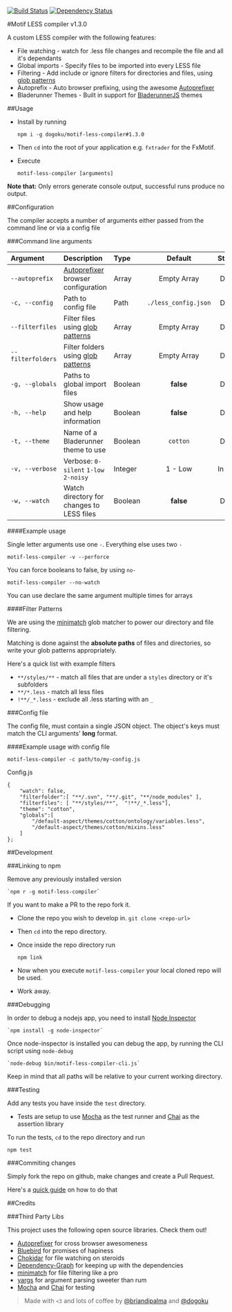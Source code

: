 [![Build Status](https://travis-ci.org/dogoku/motif-less-compiler.png)](https://travis-ci.org/dogoku/motif-less-compiler)
[![Dependency Status](https://david-dm.org/dogoku/motif-less-compiler.svg)](https://david-dm.org/dogoku/motif-less-compiler)


#Motif LESS compiler v1.3.0

A custom LESS compiler with the following features:
- File watching - watch for .less file changes and recompile the file and all it's dependants
- Global imports - Specify files to be imported into every LESS file
- Filtering - Add include or ignore filters for directories and files, using [glob patterns][gp]
- Autoprefix - Auto browser prefixing, using the awesome [Autoprefixer][ai]
- Bladerunner Themes - Built in support for [BladerunnerJS][BRJS] themes

##Usage

- Install by running

	`npm i -g dogoku/motif-less-compiler#1.3.0`

- Then `cd` into the root of your application e.g. `fxtrader` for the FxMotif.

- Execute

	`motif-less-compiler [arguments]`

**Note that:**
Only errors generate console output, successful runs produce no output.

##Configuration

The compiler accepts a number of arguments either passed from the command line or via a config file

###Command line arguments

| Argument         | Description                               | Type    | Default              | Status  |
|:-----------------|:------------------------------------------|:--------|:--------------------:|:-------:|
|`--autoprefix`    | [Autoprefixer][ai] browser configuration  | Array   | Empty Array          | Done    |
|`-c, --config`    | Path to config file                       | Path    | `./less_config.json` | Done    |
|`--filterfiles`   | Filter files using [glob patterns][gp]    | Array   | Empty Array          | Done    |
|`--filterfolders` | Filter folders using [glob patterns][gp]  | Array   | Empty Array          | Done    |
|`-g, --globals`   | Paths to global import files              | Boolean | **false**            | Done    |
|`-h, --help`      | Show usage and help information           | Boolean | **false**            | Done    |
|`-t, --theme`     | Name of a Bladerunner theme to use        | Boolean | `cotton`             | Done    |
|`-v, --verbose`   | Verbose: `0-silent` `1-low` `2-noisy`     | Integer | 1 - Low              | In DEV  |
|`-w, --watch`     | Watch directory for changes to LESS files | Boolean | **false**            | Done    |

####Example usage

Single letter arguments use one `-`. Everything else uses two `-`

	motif-less-compiler -v --perforce

You can force booleans to false, by using `no-`

	motif-less-compiler --no-watch

You can use declare the same argument multiple times for arrays

####Filter Patterns

We are using the [minimatch][mn] glob matcher to power our directory and file filtering.

Matching is done against the **absolute paths** of files and directories,
so write your glob patterns appropriately.

Here's a quick list with example filters

 - `**/styles/**` - match all files that are under a `styles` directory or it's subfolders
 - `**/*.less` - match all less files
 -  `!**/_*.less` - exclude all .less starting with an `_`

###Config file

The config file, must contain a single JSON object.
The object's keys must match the CLI arguments' **long** format.


####Example usage with config file

	motif-less-compiler -c path/to/my-config.js

Config.js

	{
		"watch": false,
		"filterfolder":[ "**/.svn", "**/.git", "**/node_modules" ],
		"filterfiles": [ "**/styles/**",  "!**/_*.less"],
		"theme": "cotton",
		"globals":[
			"/default-aspect/themes/cotton/ontology/variables.less",
			"/default-aspect/themes/cotton/mixins.less"
		]
	};

##Development

###Linking to npm

Remove any previously installed version

	`npm r -g motif-less-compiler`

If you want to make a PR to the repo fork it.

- Clone the repo you wish to develop in.
	`git clone <repo-url>`

- Then `cd` into the repo directory.

- Once inside the repo directory run

	`npm link`

- Now when you execute `motif-less-compiler` your local cloned repo will be used.

- Work away.

###Debugging

In order to debug a nodejs app, you need to install [Node Inspector][inspector]

	`npm install -g node-inspector`

Once node-inspector is installed you can debug the app, by running the CLI script using `node-debug`

	`node-debug bin/motif-less-compiler-cli.js`

Keep in mind that all paths will be relative to your current working directory.

###Testing

 Add any tests you have inside the `test` directory.
- Tests are setup to use [Mocha][mocha] as the test runner and [Chai][chai] as the assertion library

To run the tests, `cd` to the repo directory and run

	npm test

###Commiting changes

Simply fork the repo on github, make changes and create a Pull Request.

Here's a [quick guide][pr] on how to do that


##Credits

###Third Party Libs

This project uses the following open source libraries. Check them out!

- [Autoprefixer][ai] for cross browser awesomeness
- [Bluebird][bb] for promises of hapiness
- [Chokidar][chok] for file watching on steroids
- [Dependency-Graph][dg] for keeping up with the dependencies
- [minimatch][mn] for file filtering like a pro
- [yargs][yaar] for argument parsing sweeter than rum
- [Mocha][mocha] and [Chai][chai] for testing

> Made with `<3` and lots of coffee by [@briandipalma][brian] and [@dogoku][dogoku]


<!--- Link References -->
[ai]: https://github.com/ai/autoprefixer
[bb]: https://github.com/petkaantonov/bluebird
[brian]: https://github.com/briandipalma
[BRJS]: https://github.com/BladeRunnerJS/brjs
[chai]: http://chaijs.com/
[chok]: https://github.com/paulmillr/chokidar
[dg]: https://github.com/jriecken/dependency-graph
[dogoku]: https://github.com/dogoku
[inspector]: https://github.com/node-inspector/node-inspector
[gp]: #filter-patterns
[mn]: https://github.com/isaacs/minimatch
[mocha]: http://visionmedia.github.io/mocha/
[pr]: http://code.tutsplus.com/articles/team-collaboration-with-github--net-29876
[yaar]: https://github.com/chevex/yargs